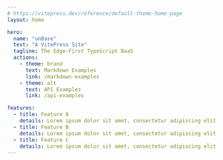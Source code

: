 ```yaml
---
# https://vitepress.dev/reference/default-theme-home-page
layout: home

hero:
  name: "unBase"
  text: "A VitePress Site"
  tagline: The Edge-First TypeScript BaaS
  actions:
    - theme: brand
      text: Markdown Examples
      link: /markdown-examples
    - theme: alt
      text: API Examples
      link: /api-examples

features:
  - title: Feature A
    details: Lorem ipsum dolor sit amet, consectetur adipiscing elit
  - title: Feature B
    details: Lorem ipsum dolor sit amet, consectetur adipiscing elit
  - title: Feature C
    details: Lorem ipsum dolor sit amet, consectetur adipiscing elit
---
```


